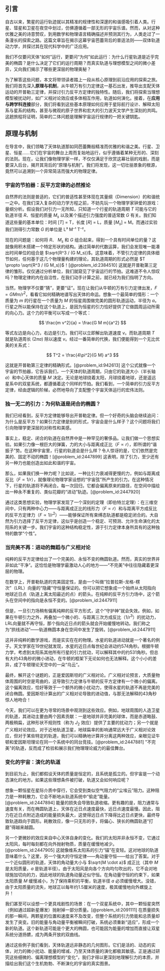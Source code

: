 ## 引言
自古以来，繁星的运行轨迹就以其精准的规律性和深邃的和谐感吸引着人类。行星、彗星和卫星在夜空中划过，仿佛遵循着一部无形的宇宙乐谱。然而，从对这种优雅之美的诗意赞叹，到用数学和物理语言精确描述并预测其行为，人类走过了一条漫长的探索之路。这篇文章旨在揭示这幕宇宙芭蕾背后的普适法则——双体轨道动力学，并探讨其在现代科学中的广泛应用。

我们不仅要问天体“如何”运行，更要问“为何”如此运行：为什么行星轨道是近乎完美的椭圆？是什么决定了它们的运行周期？而真实轨道与理想模型之间的微小差异，又向我们揭示了哪些更深层的物理奥秘？

为了解答这些问题，本文将带领读者踏上一段从核心原理到前沿应用的探索之旅。我们将首先深入**原理与机制**，从牛顿万有引力定律这一基石出发，推导出支配天体运动的开普勒三定律，并探讨引力反平方定律的独特性。随后，我们将探索当理想模型被扰动时，如广义相对论效应或多体相互作用，轨道如何演化。接着，在**应用与跨学科连接**部分，我们将看到这些基本原理如何应用于星际航行设计、解释太阳系与星系的结构，甚至与微观的原子世界和宏大的引力波天文学产生深刻的共鸣。这趟旅程将证明，简单的二体问题是理解宇宙运行规律的一把关键钥匙。

## 原理与机制

在导言中，我们领略了天体轨道那如同芭蕾舞般精准而优雅的和谐之美。行星、卫星、恒星……它们在宇宙的舞台上周而复始地运行，似乎遵循着某种无形的、深刻的法则。现在，让我们像物理学家一样，不仅仅满足于欣赏这幕壮丽的戏剧，而是要深入后台，揭开其背后的“原理与机制”。我们将发现，这一切壮丽景象的根源，竟然可以追溯到一个异常简洁而强大的物理定律。

### 宇宙的节拍器：反平方定律的必然推论

自然界的法则是普适的，它们的普适性甚至体现在其量纲（Dimension）的和谐统一之中。在我们深入复杂的动力学方程之前，不妨先玩一个物理学家钟爱的游戏：量纲分析。假设我们对引力一无所知，只知道一个行星的轨道周期 $T$ 可能与它的轨道半径 $R$、恒星的质量 $M_s$ 以及某个描述引力强度的普适常数 $G$ 有关。我们知道这些量的基本单位：时间 [$T$] = T，长度 [$R$] = L，质量 [$M_s$] = M。而通过实验我们测得引力常数 $G$ 的单位是 L³ M⁻¹ T⁻²。

现在的问题是：如何将 $R$、 $M_s$ 和 $G$ 组合起来，得到一个具有时间单位的量？这就像用积木搭建一个特定形状的结构。通过简单的代数运算，我们会发现唯一能凑出时间单位的组合是 $\sqrt{R^3 / (G M_s)}$。这意味着，不管引力定律的具体细节如何，任何基于这几个物理量构建的理论，其轨道周期的形式必然是 $T \propto \sqrt{R^3 / (G M_s)}$！[@problem_id:2384510] 这就是开普勒第三定律的雏形。仅仅通过分析单位，我们就窥见了宇宙运行的节拍。这难道不令人惊叹吗？物理定律的内在自洽性，在我们动手计算之前，就已经为我们指明了方向。

当然，物理学不仅要“猜”，更要“证”。现在让我们从牛顿的万有引力定律出发，$F = G M m / r^2$，看看它如何精确地谱写出天体的命运。想象一个最简单的情形：一个质量为 $m$ 的行星在一个质量为 $M$ 的恒星周围做完美的圆形轨道运动，半径为 $a$。行星之所以能保持在这个轨道上，是因为恒星的引力恰好提供了它做圆周运动所需的向心力。这个力的平衡可以写成一个等式：

$$
\frac{m v^2}{a} = \frac{G M m}{a^2}
$$

等式左边是向心力，右边是引力。我们可以立即解出轨道速度 $v$。而轨道周期 $T$ 就是轨道周长 ($2\pi a$) 除以速度 $v$。经过一番简单的代换，我们便能得到一个无比优美的关系式：

$$
T^2 = \frac{4\pi^2}{G M} a^3
$$

这就是开普勒第三定律的精确形式。[@problem_id:942613] 这个公式就像一个宇宙的节拍器，它告诉我们，一个天体的轨道周期，只由它的轨道大小（半长轴 $a$）和中心天体的质量 $M$ 决定。无论是地球绕着太阳，月球绕着地球，还是遥远星系中的双星系统，都遵循着这个同样的节拍。我们看到，一个简单的引力反平方定律，经由逻辑的阶梯，必然地导向了支配整个宇宙天体运行的宏伟法则。

### 独一无二的引力：为何轨道是闭合的椭圆？

我们已经看到，反平方定律能够导出开普勒定律。但一个好奇的头脑会继续追问：为什么是反平方？如果引力定律是别的形式，宇宙会是什么样子？这个问题将我们引向物理学更深层的对称性和美感。

事实上，稳定、闭合的轨道在自然界中是一种罕见的奢侈品。让我们做一个思想实验。如果引力像一根巨大的弹簧，力的大小与距离成正比（$F \propto r$），即所谓的“谐振子”势。在这种宇宙里，行星的轨道会是什么样？令人惊讶的是，它们依然是完美的、固定不动的椭圆！[@problem_id:2447899] 这表明，除了引力，至少还有另一种力也能创造出如此和谐的宇宙。

那么，如果我们换一种力呢？比如说，一种比引力衰减得更慢的力，例如与距离成反比（$F \propto 1/r$），就像理论物理学家设想的“宇宙弦”所产生的引力。在这种情况下，行星的轨道将不再闭合。每一次回归，它都会偏离原来的路径，在空间中描绘出一种永不重复的、类似花瓣的“进动”轨迹。[@problem_id:2447920]

通过这类思想实验，物理学家发现了一个深刻的定理（即伯特兰定理）：在三维空间中，只有两种中心力——与距离成正比的线形力（$F \propto r$）和与距离平方成反比的反平方定律力（$F \propto 1/r^2$）——能够保证所有束缚态轨道都是稳定闭合的。大自然为引力选择了反平方定律，这似乎是创造一个稳定、可预测、允许生命演化的太阳系的关键一步。我们宇宙的这种结构稳定性，源于引力定律本身所具有的这种独特的数学“个性”。

### 当完美不再：进动的舞蹈与广义相对论

纯粹的反平方定律给出了一个完美的、永恒不变的椭圆轨道。然而，真实的世界并非如此“干净”。这恰恰是物理学最激动人心的地方——“不完美”中往往隐藏着更深层的物理。

在数学上，开普勒轨道的完美固定性，是由一个叫做“拉普拉斯-龙格-楞次”（LRL）向量的“隐藏”守恒量保证的。你可以把它想象成一个始终从太阳指向地球近日点（轨道上离太阳最近的点）的箭头。在纯粹的反平方引力场中，这个箭头在空间中的指向是永恒不变的。[@problem_id:2447911]

但是，一旦引力场稍有偏离纯粹的反平方形式，这个“守护神”就会失效。例如，如果在牛顿引力之外，再叠加一个微小的、与距离三次方成反比（$1/r^3$）的扰动力，LRL向量就不再守恒，那个指向近日点的箭头就会开始缓慢地转动。我们称之为“拱线进动”——轨道椭圆本身在空间中发生了旋转。[@problem_id:2447911]

这并非纯粹的数学游戏，而是实实在在的物理。水星的轨道进动就是一个著名的例子。天文学家在19世纪就发现，水星的近日点每世纪会进动约574角秒。根据牛顿力学，考虑到太阳系其他所有行星的引力扰动，可以解释其中的约531角秒。但总有大约43角秒的微小进动，在牛顿的框架下无论如何也无法解释。这个小小的差异，成了牛顿理论天空中的一朵“乌云”。

最终，解开这个谜题的，正是爱因斯坦的广义相对论。广义相对论预言，大质量物体周围的时空是弯曲的，这导致引力定律与牛顿的反平方定律有一个微小的偏离。这个偏离效应，恰好等效于一个额外的微小扰动力，使得水星的轨道不再是完美的闭合椭圆。爱因斯坦计算出的广义相对论导致的进动值，与那无法解释的43角秒惊人地吻合！

今天，我们可以在更为寻常的场景中观测到这些效应。例如，地球周围的人造卫星的轨道，其进动主要由两个因素贡献：一是地球并非完美的球体，而是赤道略鼓、两极稍扁，这种形状不规则性（称为 $J_2$ 效应）提供了主要的扰动力；另一个就是广义相对论效应。对于近地轨道卫星，地球扁率的影响通常远大于广义相对论效应，但对于某些特定的轨道，我们可以精确地计算并分离这两种效应，亲眼见证牛顿和爱因斯坦理论在同一个系统中的同台竞技。[@problem_id:2447881] "不完美"的轨道，反而成了检验和展示我们物理理论威力的最佳舞台。

### 变化的宇宙：演化的轨道

到目前为止，我们都假设天体的质量是恒定的，且系统是孤立的。但宇宙是一个动态演化的地方。如果这些理想条件被打破，轨道又会如何响应呢？

想象一颗恒星在星际介质中穿行，它会受到类似空气阻力的“尘埃云”阻力。这种阻力是一种耗散力，它会不断地从轨道系统中“偷走”能量。[@problem_id:2447894] 能量的损失会导致轨道收缩。更有趣的是，阻力通常与速度有关，而在椭圆轨道上，天体在近日点速度最快，远日点速度最慢。因此，阻力在近日点附近造成的能量损失最大，这使得远日点下降得比近日点更快，最终导致轨道趋向于圆形。耗散效应，像一只无形的手，将偏心、狭长的椭圆轨道“打磨”得越来越圆。

另一个更微妙的效应来自中心天体自身的变化。我们的太阳并非永恒不变，它通过太阳风，每时每刻都在向外抛射物质，质量在缓慢地减少。[@problem_id:2447905] 这就像维系太阳系的引力“锚”在变轻。这对地球的轨道意味着什么？这里，另一个强大的守恒定律——角动量守恒——给出了答案。对于一个近似圆形的轨道，天体的角动量大小与 $\sqrt{M \cdot a}$ 成正比（其中 $M$ 是太阳质量，$a$ 是轨道半径）。由于太阳风是向各个方向均匀吹出的，它不会对地球施加切向的力，因此地球的轨道角动量近似守恒。在角动量守恒的约束下，如果太阳质量 $M$ 缓慢减小，为了保持乘积的平衡，轨道半径 $a$ 必须缓慢增大。没错，由于太阳质量的流失，地球正以每年约1.5厘米的速度，极其缓慢地向外螺旋上升！

我们甚至可以设想一个更具戏剧性的场景：在一个双星系统中，其中一颗恒星突然（例如通过超新星爆发）抛射掉一部分质量。[@problem_id:2091111] 在质量损失的那一瞬间，两颗星的位置和速度来不及改变，但整个系统的引力势能和总质量却发生了突变。旧的能量与角动量平衡被瞬间打破，系统必须重新“适应”，形成一个新的轨道。这个新轨道可能是个更大的椭圆，也可能因为能量的增加而直接让双星系统分道扬镳，成为两条开放的双曲线。

通过这些例子我们看到，天体轨道远非静态的几何图形。它们是活的、动态的实体，对力的微小扰动、能量的增减、乃至天体质量的演化都极其敏感。正是通过研究这些细微的、偏离理想模型的“变化”，我们才得以更深刻地理解引力的本质，并描绘出我们这个生机勃勃、不断演化的宇宙的真实图景。